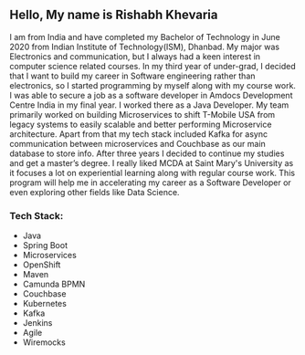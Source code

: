 ## Hello, My name is Rishabh Khevaria

I am from India and have completed my Bachelor of Technology in June 2020 from Indian Institute of Technology(ISM), Dhanbad. My major was Electronics and communication, but I always had a keen interest in computer science related courses. In my third year of under-grad, I decided that I want to build my career in Software engineering rather than electronics, so I started programming by myself along with my course work. I was able to secure a job as a software developer in Amdocs Development Centre India in my final year. I worked there as a Java Developer. My team primarily worked on building Microservices to shift T-Mobile USA from legacy systems to easily scalable and better performing Microservice architecture. Apart from that my tech stack included Kafka for async communication between microservices and Couchbase as our main database to store info. After three years I decided to continue my studies and get a master’s degree. I really liked MCDA at Saint Mary's University as it focuses a lot on experiential learning along with regular course work. This program will help me in accelerating my career as a Software Developer or even exploring other fields like Data Science.

### Tech Stack:
* Java
* Spring Boot
* Microservices
* OpenShift
* Maven
* Camunda BPMN
* Couchbase
* Kubernetes
* Kafka
* Jenkins
* Agile
* Wiremocks


